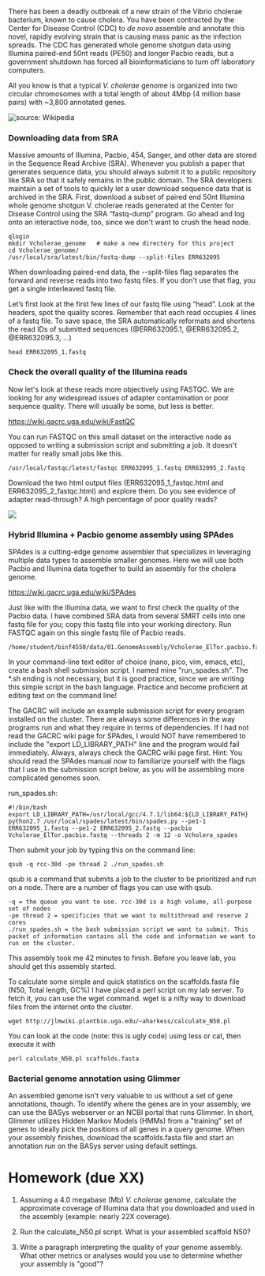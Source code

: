 There has been a deadly outbreak of a new strain of the Vibrio cholerae bacterium, known to cause cholera. You have been contracted by the Center for Disease Control (CDC) to _de novo_ assemble and annotate this novel, rapidly evolving strain that is causing mass panic as the infection spreads. The CDC has generated whole genome shotgun data using Illumina paired-end 50nt reads (PE50) and longer Pacbio reads, but a government shutdown has forced all bioinformaticians to turn off laboratory computers.

All you know is that a typical _V. cholerae_ genome is organized into two circular chromosomes with a total length of about 4Mbp (4 million base pairs) with ~3,800 annotated genes. 

![source: Wikipedia](https://upload.wikimedia.org/wikipedia/commons/thumb/9/9d/Cholera_bacteria_SEM.jpg/240px-Cholera_bacteria_SEM.jpg)

### Downloading data from SRA
Massive amounts of Illumina, Pacbio, 454, Sanger, and other data are stored in the Sequence Read Archive (SRA). Whenever you publish a paper that generates sequence data, you should always submit it to a public repository like SRA so that it safely remains in the public domain. The SRA developers maintain a set of tools to quickly let a user download sequence data that is archived in the SRA. First, download a subset of paired end 50nt Illumina whole genome shotgun V. cholerae reads generated at the Center for Disease Control using the SRA “fastq-dump” program. Go ahead and log onto an interactive node, too, since we don't want to crush the head node.

    qlogin
    mkdir Vcholerae_genome   # make a new directory for this project
    cd Vcholerae_genome/
    /usr/local/sra/latest/bin/fastq-dump --split-files ERR632095

When downloading paired-end data, the --split-files flag separates the forward and reverse reads into two fastq files. If you don't use that flag, you get a single interleaved fastq file.

Let’s first look at the first few lines of our fastq file using “head”. Look at the headers, spot the quality scores. Remember that each read occupies 4 lines of a fastq file. To save space, the SRA automatically reformats and shortens the read IDs of submitted sequences (@ERR632095.1, @ERR632095.2, @ERR632095.3, ...)

    head ERR632095_1.fastq

### Check the overall quality of the Illumina reads

Now let's look at these reads more objectively using FASTQC. We are looking for any widespread issues of adapter contamination or poor sequence quality. There will usually be some, but less is better.

https://wiki.gacrc.uga.edu/wiki/FastQC

You can run FASTQC on this small dataset on the interactive node as opposed to writing a submission script and submitting a job. It doesn't matter for really small jobs like this.

    /usr/local/fastqc/latest/fastqc ERR632095_1.fastq ERR632095_2.fastq

Download the two html output files (ERR632095_1_fastqc.html and ERR632095_2_fastqc.html) and explore them. Do you see evidence of adapter read-through? A high percentage of poor quality reads?

![](http://i.imgur.com/wUPJKGT.png)

### Hybrid Illumina + Pacbio genome assembly using SPAdes

SPAdes is a cutting-edge genome assembler that specializes in leveraging multiple data types to assemble smaller genomes. Here we will use both Pacbio and Illumina data together to build an assembly for the cholera genome. 

https://wiki.gacrc.uga.edu/wiki/SPAdes

Just like with the Illumina data, we want to first check the quality of the Pacbio data. I have combined SRA data from several SMRT cells into one fastq file for you; copy this fastq file into your working directory. Run FASTQC again on this single fastq file of Pacbio reads.

    /home/student/binf4550/data/01.GenomeAssembly/Vcholerae_ElTor.pacbio.fastq

In your command-line text editor of choice (nano, pico, vim, emacs, etc), create a bash shell submission script. I named mine "run_spades.sh". The *.sh ending is not necessary, but it is good practice, since we are writing this simple script in the bash language. Practice and become proficient at editing text on the command line!

The GACRC will include an example submission script for every program installed on the cluster. There are always some differences in the way programs run and what they require in terms of dependencies. If I had not read the GACRC wiki page for SPAdes, I would NOT have remembered to include the "export LD_LIBRARY_PATH" line and the program would fail immediately. Always, always check the GACRC wiki page first. Hint: You should read the SPAdes manual now to familiarize yourself with the flags that I use in the submission script below, as you will be assembling more complicated genomes soon.

run_spades.sh:

    #!/bin/bash
    export LD_LIBRARY_PATH=/usr/local/gcc/4.7.1/lib64:${LD_LIBRARY_PATH}
    python2.7 /usr/local/spades/latest/bin/spades.py --pe1-1 ERR632095_1.fastq --pe1-2 ERR632095_2.fastq --pacbio Vcholerae_ElTor.pacbio.fastq --threads 2 -m 12 -o Vcholera_spades

Then submit your job by typing this on the command line:

    qsub -q rcc-30d -pe thread 2 ./run_spades.sh

qsub is a command that submits a job to the cluster to be prioritized and run on a node. There are a number of flags you can use with qsub.

    -q = the queue you want to use. rcc-30d is a high volume, all-purpose set of nodes
    -pe thread 2 = specificies that we want to multithread and reserve 2 cores
    ./run_spades.sh = the bash submission script we want to submit. This packet of information contains all the code and information we want to run on the cluster. 
 

This assembly took me 42 minutes to finish. Before you leave lab, you should get this assembly started. 

To calculate some simple and quick statistics on the scaffolds.fasta file (N50, Total length, GC%) I have placed a perl script on my lab server. To fetch it, you can use the wget command. wget is a nifty way to download files from the internet onto the cluster. 

    wget http://jlmwiki.plantbio.uga.edu/~aharkess/calculate_N50.pl

You can look at the code (note: this is ugly code) using less or cat, then execute it with

    perl calculate_N50.pl scaffolds.fasta

### Bacterial genome annotation using Glimmer

An assembled genome isn't very valuable to us without a set of gene annotations, though. To identify where the genes are in your assembly, we can use the BASys webserver or an NCBI portal that runs Glimmer. In short, Glimmer utilizes Hidden Markov Models (HMMs) from a "training" set of genes to ideally pick the positions of all genes in a query genome. When your assembly finishes, download the scaffolds.fasta file and start an annotation run on the BASys server using default settings.

# Homework (due XX)

1) Assuming a 4.0 megabase (Mb) _V. cholerae_ genome, calculate the approximate coverage of Illumina data that you downloaded and used in the assembly (example: nearly 22X coverage).

2) Run the calculate_N50.pl script. What is your assembled scaffold N50? 

3) Write a paragraph interpreting the quality of your genome assembly. What other metrics or analyses would you use to determine whether your assembly is "good"?